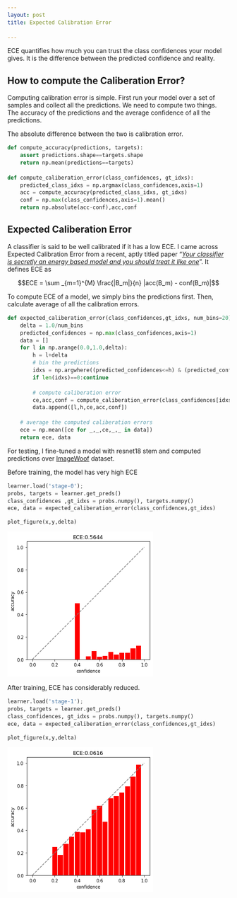 ```yaml
---
layout: post
title: Expected Calibration Error

---
```



ECE quantifies how much you can trust the class confidences your model gives. It is the difference between the predicted confidence and reality. 

## How to compute the Caliberation Error?

Computing calibration error is simple. First run your model over a set of samples and collect all the predictions. We need to compute two things. The accuracy of the predictions and the average confidence of all the predictions. 

The absolute difference between the two is calibration error.

```python
def compute_accuracy(predictions, targets):
    assert predictions.shape==targets.shape
    return np.mean(predictions==targets)

def compute_caliberation_error(class_confidences, gt_idxs):
    predicted_class_idxs = np.argmax(class_confidences,axis=1)
    acc = compute_accuracy(predicted_class_idxs, gt_idxs)
    conf = np.max(class_confidences,axis=1).mean()
    return np.absolute(acc-conf),acc,conf
```

## Expected Caliberation Error 

A classifier is said to be well calibrated if it has a low ECE. I came across Expected Calibration Error from a recent, aptly titled paper “[*Your classifier is secretly an energy based model and you should treat it like one*](https://arxiv.org/abs/1912.03263)”. It defines ECE as

$$ECE = \sum _{m=1}^{M} \frac{|B_m|}{n} |acc(B_m) - conf(B_m)|$$

To compute ECE of a model, we simply bins the predictions first. Then, calculate average of all the calibration errors. 

```python
def expected_caliberation_error(class_confidences,gt_idxs, num_bins=20):
    delta = 1.0/num_bins
    predicted_confidences = np.max(class_confidences,axis=1)
    data = []
    for l in np.arange(0.0,1.0,delta):
        h = l+delta
        # bin the predictions
        idxs = np.argwhere((predicted_confidences<=h) & (predicted_confidences>l)).flatten()
        if len(idxs)==0:continue
        
        # compute caliberation error
        ce,acc,conf = compute_caliberation_error(class_confidences[idxs,:], gt_idxs[idxs])
        data.append([l,h,ce,acc,conf])
    
    # average the computed caliberation errors
    ece = np.mean([ce for _,_,ce,_,_ in data])
    return ece, data
```

For testing, I fine-tuned a model with resnet18 stem and computed predictions over [ImageWoof](https://github.com/fastai/imagenette) dataset. 

Before training, the model has very high ECE

```python
learner.load('stage-0');
probs, targets = learner.get_preds()
class_confidences ,gt_idxs = probs.numpy(), targets.numpy()
ece, data = expected_caliberation_error(class_confidences,gt_idxs)
```





```python
plot_figure(x,y,delta)
```


![png](/images/2020-01-20-expected-caliberation-error_files/output_11_0.png)


After training, ECE has considerably reduced. 

```python
learner.load('stage-1');
probs, targets = learner.get_preds()
class_confidences, gt_idxs = probs.numpy(), targets.numpy()
ece, data = expected_caliberation_error(class_confidences,gt_idxs)
```





```python
plot_figure(x,y,delta)
```


![png](/images/2020-01-20-expected-caliberation-error_files/output_14_0.png)

